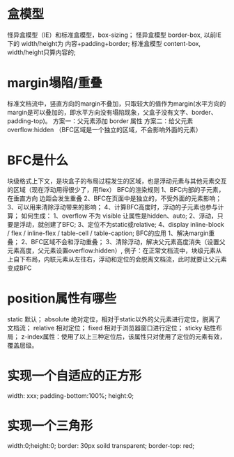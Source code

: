 # 盒模型
  怪异盒模型（IE）和标准盒模型，box-sizing；
  怪异盒模型 border-box, 以前IE下的 width/height为 内容+padding+border;
  标准盒模型 content-box, width/height只算内容的;

# margin塌陷/重叠
  标准文档流中，竖直方向的margin不叠加，只取较大的值作为margin(水平方向的margin是可以叠加的，即水平方向没有塌陷现象，父盒子没有文字、border、padding-top)。
  方案一：父元素添加 border 属性
  方案二：给父元素 overflow:hidden （BFC区域是一个独立的区域，不会影响外面的元素）

# BFC是什么
  块级格式上下文，是块盒子的布局过程发生的区域，也是浮动元素与其他元素交互的区域（现在浮动用得很少了，用flex）
  BFC的渲染规则
    1、BFC内部的子元素，在垂直方向 边距会发生重叠
    2、BFC在页面中是独立的，不受外面的元素影响；
    3、可以用来清除浮动带来的影响；
    4、计算BFC高度时，浮动的子元素也参与计算；
  如何生成：
    1、overflow 不为 visible 让属性是hidden、auto;
    2、浮动，只要是浮动，就创建了BFC;
    3、定位不为static或relative;
    4、display inline-block / flex / inline-flex / table-cell / table-caption;
  BFC的应用
    1、解决margin重叠；
    2、BFC区域不会和浮动重叠；
    3、清除浮动，解决父元素高度消失（设置父元素高度，父元素设置overflow:hidden）,
  例子：在正常文档流中，块级元素从上自下布局，内联元素从左往右，浮动和定位的会脱离文档流，此时就要让父元素变成BFC

# position属性有哪些
  static   默认；
  absolute 绝对定位，相对于static以外的父元素进行定位，脱离了文档流；
  relative 相对定位；
  fixed    相对于浏览器窗口进行定位；
  sticky   粘性布局；
  z-index属性：使用了以上三种定位后，该属性只对使用了定位的元素有效，覆盖层级。

# 实现一个自适应的正方形
  width: xxx;  padding-bottom:100%; height:0;

# 实现一个三角形
  width:0;height:0; border: 30px soild transparent; border-top: red;
  
